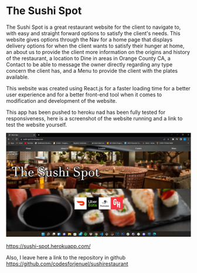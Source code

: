 # The Sushi Spot

The Sushi Spot is a great restaurant website for the client to navigate to, with 
easy and straight forward options to satisfy the client's needs. This website gives
options through the Nav for a home page that displays delivery options for when the client
wants to satisfy their hunger at home, an about us to provide the client more information 
on the origins and history of the restaurant, a location to Dine in areas in Orange County CA,
a Contact to be able to message the owner directly regarding any type concern the client has,
and a Menu to provide the client with the plates available.

This website was created using React.js for a faster loading time for a better
user experience and for a better front-end tool when it comes to modification and
development of the website.

This app has been pushed to heroku nad has been fully tested for responsiveness,
here is a screenshot of the website running and a link to test the website yourself.

![screenshot](./sushi-res/src/images/website-screenshot.jpg)


https://sushi-spot.herokuapp.com/

Also, I leave here a link to the repository in github 
https://github.com/codesforjenuel/sushirestaurant